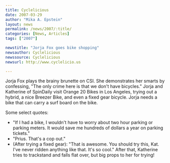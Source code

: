 ```yaml
---
title: Cyclelicious 
date: 2007-03-29
author: "Mika A. Epstein"
layout: news
permalink: /news/2007/:title/
categories: [News, Articles]
tags: ["2007"]

newstitle: "Jorja Fox goes bike shopping"
newsauthor: Cyclelicious
newssource: Cyclelicious
newsurl: http://www.cyclelicio.us

---
```


Jorja Fox plays the brainy brunette on CSI. She demonstrates her smarts by confessing, "The only crime here is that we don't have bicycles." Jorja and Katherine of SpinDaily visit Orange 20 Bikes in Los Angeles, trying out a hybrid, a nice Breezer Bike, and even a fixed gear bicycle. Jorja needs a bike that can carry a surf board on the bike.

Some select quotes:  

* "If I had a bike, I wouldn't have to worry about two hour parking or parking meters. It would save me hundreds of dollars a year on parking tickets."  
* "Prius. That's a cop out."  
* (After trying a fixed gear): "That is awesome. You should try this, Kat. I've never ridden anything like that. It's so cool." After that, Katherine tries to trackstand and falls flat over, but big props to her for trying!
